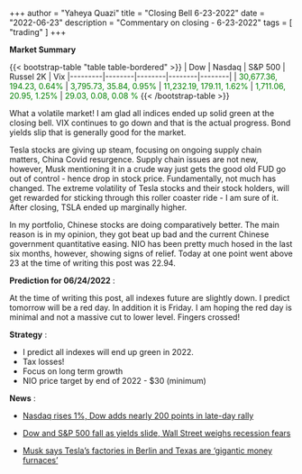 +++
author = "Yaheya Quazi"
title = "Closing Bell 6-23-2022"
date = "2022-06-23"
description = "Commentary on closing - 6-23-2022"
tags = [
"trading"
]
+++

**Market Summary**

{{< bootstrap-table "table table-bordered" >}}
| Dow | Nasdaq | S&P 500 | Russel 2K | Vix
|---------|--------|--------|--------|--------|
| <font style="color:green;"> 30,677.36, 194.23, 0.64% </font> | <font style="color:green;"> 3,795.73, 35.84, 0.95% </font> | <font style="color:green;"> 11,232.19, 179.11, 1.62% </font> | <font style="color:green;">1,711.06, 20.95, 1.25% </font> | <font style="color:green;">29.03, 0.08, 0.08 %</font>
{{< /bootstrap-table >}}



What a volatile market! I am glad all indices ended up solid green at the closing bell. VIX continues to go down and that is the actual progress. Bond yields slip that is generally good for the market.  

Tesla stocks are giving up steam, focusing on ongoing supply chain matters, China Covid resurgence. Supply chain issues are not new, however, Musk mentioning it in a crude way just gets the good old FUD go out of control - hence drop in stock price. Fundamentally, not much has changed. The extreme volatility of Tesla stocks and their stock holders, will get rewarded for sticking through this roller coaster ride - I am sure of it.  After closing, TSLA ended up marginally higher. 

In my portfolio, Chinese stocks are doing comparatively better. The main reason is in my opinion, they got beat up bad and the current Chinese government quantitative easing. NIO has been pretty much hosed in the last six months, however, showing signs of relief. Today at one point went above 23 at the time of writing this post was 22.94. 

**Prediction for 06/24/2022** :

At the time of writing this post, all indexes future are slightly down. I predict tomorrow will be a red day. In addition it is Friday. I am hoping the red day is minimal and not a massive cut to lower level. Fingers crossed!


**Strategy** :

* I predict all indexes will end up green in 2022.  
* Tax losses!
* Focus on long term growth
* NIO price target by end of 2022 - $30 (minimum)

**News** :

* [Nasdaq rises 1%, Dow adds nearly 200 points in late-day rally](https://www.cnbc.com/2022/06/22/stock-futures-are-little-changed-after-major-averages-dip-investors-mull-slowdown.html)

* [Dow and S&P 500 fall as yields slide, Wall Street weighs recession fears](https://www.cnbc.com/2022/06/22/powell-tells-congress-the-fed-is-strongly-committed-to-bringing-inflation-down.html)

* [Musk says Tesla’s factories in Berlin and Texas are ‘gigantic money furnaces’](https://www.cnbc.com/2022/06/23/musk-says-tesla-berlin-and-austin-factories-losing-billions-of-dollars.html?&qsearchterm=tesla)

